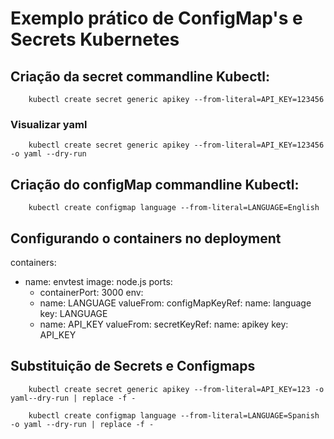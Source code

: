 # Exemplo prático de ConfigMap's e Secrets Kubernetes

## Criação da secret commandline Kubectl:

        kubectl create secret generic apikey --from-literal=API_KEY=123456

### Visualizar yaml

        kubectl create secret generic apikey --from-literal=API_KEY=123456 -o yaml --dry-run

## Criação do configMap commandline Kubectl:

        kubectl create configmap language --from-literal=LANGUAGE=English

## Configurando o containers no deployment

containers:
 - name: envtest
   image: node.js
   ports:
   - containerPort: 3000
   env:
   - name: LANGUAGE
     valueFrom:
       configMapKeyRef:
       name: language
       key: LANGUAGE
   - name: API_KEY
     valueFrom:
       secretKeyRef:
         name: apikey
         key: API_KEY


## Substituição de Secrets e Configmaps

        kubectl create secret generic apikey --from-literal=API_KEY=123 -o yaml--dry-run | replace -f -

        kubectl create configmap language --from-literal=LANGUAGE=Spanish -o yaml --dry-run | replace -f -



